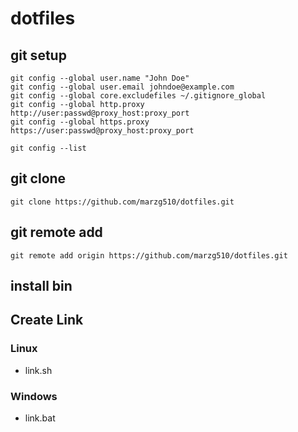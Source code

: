 # dotfiles

## git setup
```
git config --global user.name "John Doe"
git config --global user.email johndoe@example.com
git config --global core.excludefiles ~/.gitignore_global
git config --global http.proxy http://user:passwd@proxy_host:proxy_port
git config --global https.proxy https://user:passwd@proxy_host:proxy_port

git config --list
```

## git clone
```
git clone https://github.com/marzg510/dotfiles.git
```

## git remote add
```
git remote add origin https://github.com/marzg510/dotfiles.git
```

## install bin


## Create Link
### Linux
- link.sh
### Windows
- link.bat
